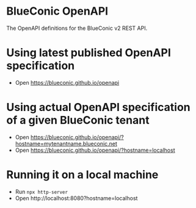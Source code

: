 # BlueConic OpenAPI
The OpenAPI definitions for the BlueConic v2 REST API.

# Using latest published OpenAPI specification
* Open https://blueconic.github.io/openapi

# Using actual OpenAPI specification of a given BlueConic tenant
* Open https://blueconic.github.io/openapi/?hostname=mytenantname.blueconic.net
* Open https://blueconic.github.io/openapi/?hostname=localhost

# Running it on a local machine
* Run `npx http-server`
* Open http://localhost:8080?hostname=localhost
